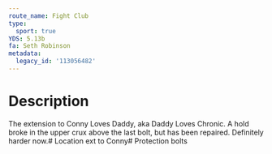 ```yaml
---
route_name: Fight Club
type:
  sport: true
YDS: 5.13b
fa: Seth Robinson
metadata:
  legacy_id: '113056482'
---
```

# Description
The extension to Conny Loves Daddy, aka Daddy Loves Chronic. A hold broke in the upper crux above the last bolt, but has been repaired. Definitely harder now.# Location
ext to Conny# Protection
bolts